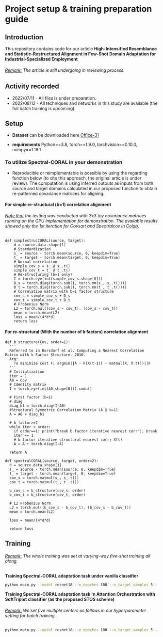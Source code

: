 # Project setup & training preparation guide

## Introduction
This repository contains code for our article **High-Intensified Resemblance and Statistic-Restructured Alignment in Few-Shot Domain Adaptation for Industrial-Specialized Employment**<br/>
###### <ins>Remark:</ins> The article is still undergoing in reviewing process.

## Activity recorded
- 2022/07/11 - All files is under preparation.
- 2022/08/12 - All techniques and networks in this study are available (the full batch training is upcoming).

## Setup
* **Dataset** can be downloaded here [Office-31](https://faculty.cc.gatech.edu/~judy/domainadapt/)

* **requirements** Python==3.8, torch==1.9.0, torchvision==0.10.0, numpy==1.18.1

### To utilize Spectral-CORAL in your demonstration
* Reproducible or reimplementable is possible by using the regarding function below (to cite this approach, the original article is under review). The computation is using inferred outputs as inputs from both source and target domains calculated in our proposed function to obtain re-patterned covariance matrices for aligning.

#### For simple re-structural (b=1) correlation alignment
###### <ins>Note that</ins> the testing was conducted with 3x3 toy covariance matrices running on the CPU implementation for demonstration. The available results showed only the 1st iteration for Covsqrt and Spectralcov in [Colab](https://colab.research.google.com/drive/1GV9XwNr2ONMmCTTVkFGj-4P-RouCphCh#scrollTo=CrQgvne8fF0Y).
```python3
def simplestrucCORAL(source, target):
    d = source.data.shape[1]
    # Stardardization
    s_ = source - torch.mean(source, 0, keepdim=True)
    t_ = target - torch.mean(target, 0, keepdim=True)
    # Normal correlation
    simple_cov_s = s_ @ s_.t()
    simple_cov_t = t_ @ t_.t()
    # Re-structuring (b=1 only)
    I = torch.eye(int(simple_cov_s.shape[0]))
    D_s = torch.diag(torch.sub(I, torch.mm(s_, s_.t())))
    D_t = torch.diag(torch.sub(I, torch.mm(t_, t_.t())))
    # Correlation matrix with b=1 factor structure
    cov_s = simple_cov_s + D_s
    cov_t = simple_cov_t + D_t
    # Frobenius Norm
    L2 = torch.mul((cov_s - cov_t), (cov_s - cov_t))
    mean = torch.mean(L2)
    loss = mean/(4*d*d)
    return loss
```
#### For re-structural (With the number of b factors) correlation alignment
```python3
def b_structure(Cov, order=1):
  '''
  Referred to in Borsdorf et al. Computing a Nearest Correlation Matrix with k Factor Structure. 2010.
  Arg:
    To minimize cost F; argmin||A - F(X(t-1)) - matmul(X, X.t())||F
  '''
  # Initialization
  iter = 1
  A0 = Cov
  # Identity matrix
  I = torch.eye(int(A0.shape[0])).cuda()

  # First factor (b=1)
  # diag
  diag_b1 = torch.diag(I-A0)
  #Structural Symmetric Correlation Matrix (A @ b=1)
  A = A0 + diag_b1

  # b factor>=2
  while iter < order:
    if order==1: print("break b factor iterative nearest corr"); break
    iter += 1
    # b factor iterative structural nearest corr; X(t)
    A = A + torch.diag(I-A)

  return A

def spectralCORAL(source, target, order=2):
  d = source.data.shape[1]
  s_ = source - torch.mean(source, 0, keepdim=True)
  t_ = target - torch.mean(target, 0, keepdim=True)
  cov_s = torch.matmul(s_, s_.t())
  cov_t = torch.matmul(t_, t_.t())

  b_cov_s = b_structure(cov_s, order)
  b_cov_t = b_structure(cov_t, order)

  # L2 Frobenius Norm
  L2 = torch.mul((b_cov_s - b_cov_t), (b_cov_s - b_cov_t))
  mean = torch.mean(L2)

  loss = mean/(4*d*d)
  
  return loss
```

## Training
###### <ins>Remark:</ins> The whole training was set at varying-way five-shot training all along.

**Training Spectral-CORAL adaptation task under vanilla classifier**
```bash
python main.py --model resnet18 --n_epoches 100 --n_target_samples 5 --batch_size 31 --mini_batch_size_g_h 31 --data_type office31 --source amazon --target webcam --dim 31 --C 31 --K 1 --la 1 --att_type n --tf_inv_loss spectralcoral --robust_order 6 --metatest n --mutation r --mutation_style mixup --alpha_mix 0.2 --da_type UDA
```

**Training Spectral-CORAL adaptation task 'n Attention Orchestration with SoftTriplet classifier (as the proposed STOS scheme)**<br/>
###### <ins>Remark:</ins> We set five multiple centers as follows in our hyperparameter setting for batch training.
```bash
python main.py --model resnet18 --n_epoches 100 --n_target_samples 5 --batch_size 31 --mini_batch_size_g_h 31 --data_type office31 --source amazon --target webcam --dim 155 --C 31 --K 5 --la 5 --att_type orcat --tf_inv_loss spectralcoral --robust_order 6 --metatest n --mutation r --mutation_style mixup --alpha_mix 0.2 --da_type UDA
```
